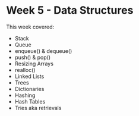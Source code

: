 # Week 5 - Data Structures
This week covered:

* Stack
* Queue 
* enqueue() & dequeue()
* push() & pop()
* Resizing Arrays
* realloc()
* Linked Lists
* Trees
* Dictionaries
* Hashing
* Hash Tables
* Tries aka retrievals
